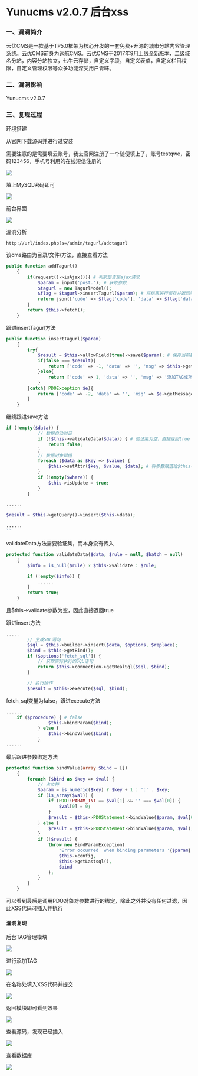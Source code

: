 # Yunucms v2.0.7 后台xss

### 一、漏洞简介

云优CMS是一款基于TP5.0框架为核心开发的一套免费+开源的城市分站内容管理系统。云优CMS前身为远航CMS。云优CMS于2017年9月上线全新版本，二级域名分站，内容分站独立，七牛云存储，自定义字段，自定义表单，自定义栏目权限，自定义管理权限等众多功能深受用户青睐。

### 二、漏洞影响

Yunucms v2.0.7

### 三、复现过程

环境搭建

从官网下载源码并进行过安装

需要注意的是需要填云账号，我去官网注册了一个随便填上了，账号testqwe，密码123456，手机号利用的在线短信注册的

![](images/15896434530630.png)


填上MySQL密码即可

![](images/15896434601549.png)


前台界面

![](images/15896434670771.png)


漏洞分析


```
http://url/index.php?s=/admin/tagurl/addtagurl
```

该cms路由为目录/文件/方法，直接查看方法


```php
public function addTagurl()
    {
        if(request()->isAjax()){ # 判断是否是ajax请求
            $param = input('post.'); # 获取参数
            $tagurl = new TagurlModel();
            $flag = $tagurl->insertTagurl($param); # 将结果进行保存并返回响应
            return json(['code' => $flag['code'], 'data' => $flag['data'], 'msg' => $flag['msg']]);
        }
        return $this->fetch();
    }
```

跟进insertTagurl方法


```php
public function insertTagurl($param)
    {
        try{
            $result = $this->allowField(true)->save($param); # 保存当前数据对象
            if(false === $result){            
                return ['code' => -1, 'data' => '', 'msg' => $this->getError()];
            }else{
                return ['code' => 1, 'data' => '', 'msg' => '添加TAG成功'];
            }
        }catch( PDOException $e){
            return ['code' => -2, 'data' => '', 'msg' => $e->getMessage()];
        }
    }
```

继续跟进save方法


```php
if (!empty($data)) {
            // 数据自动验证
            if (!$this->validateData($data)) { # 验证集为空，直接返回true
                return false;
            }
            // 数据对象赋值
            foreach ($data as $key => $value) {
                $this->setAttr($key, $value, $data); # 将参数赋值给$this->data数组
            }
            if (!empty($where)) {
                $this->isUpdate = true;
            }
        }

......        

$result = $this->getQuery()->insert($this->data);

......
``
```

validateData方法需要验证集，而本身没有传入


```php
protected function validateData($data, $rule = null, $batch = null)
    {
        $info = is_null($rule) ? $this->validate : $rule;

        if (!empty($info)) {
            ......
        }
        return true;
    }
```

且$this->validate参数为空，因此直接返回true

跟进insert方法


```php
.....
        // 生成SQL语句
        $sql = $this->builder->insert($data, $options, $replace);
        $bind = $this->getBind();
        if ($options['fetch_sql']) {
            // 获取实际执行的SQL语句
            return $this->connection->getRealSql($sql, $bind);
        }

        // 执行操作
        $result = $this->execute($sql, $bind);
```

fetch_sql变量为false，跟进execute方法


```php
......
    if ($procedure) { # false
                $this->bindParam($bind);
            } else {
                $this->bindValue($bind);
            }
......
```

最后跟进参数绑定方法


```php
protected function bindValue(array $bind = [])
    {
        foreach ($bind as $key => $val) {
            // 占位符
            $param = is_numeric($key) ? $key + 1 : ':' . $key;
            if (is_array($val)) {
                if (PDO::PARAM_INT == $val[1] && '' === $val[0]) {
                    $val[0] = 0;
                }
                $result = $this->PDOStatement->bindValue($param, $val[0], $val[1]);
            } else {
                $result = $this->PDOStatement->bindValue($param, $val);
            }
            if (!$result) {
                throw new BindParamException(
                    "Error occurred  when binding parameters '{$param}'",
                    $this->config,
                    $this->getLastsql(),
                    $bind
                );
            }
        }
    }
```

可以看到最后是调用PDO对象对参数进行的绑定，除此之外并没有任何过滤，因此XSS代码可插入并执行

#### 漏洞复现

后台TAG管理模块

![](images/15896436426520.png)


进行添加TAG

![](images/15896436499461.png)


在名称处填入XSS代码并提交

![](images/15896436569667.png)


返回模块即可看到效果

![](images/15896436636429.png)


查看源码，发现已经插入

![](images/15896436704018.png)


查看数据库

![](images/15896436765464.png)
